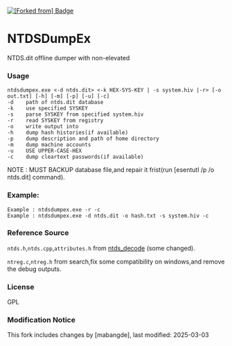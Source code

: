 [![[Forked from] Badge](https://img.shields.io/badge/Forked%20from-OriginalProject-blue)]([原项目URL](https://github.com/zcgonvh/NTDSDumpEx))

# NTDSDumpEx

NTDS.dit offline dumper with non-elevated

### Usage
	ntdsdumpex.exe <-d ntds.dit> <-k HEX-SYS-KEY | -s system.hiv |-r> [-o out.txt] [-h] [-m] [-p] [-u] [-c]
	-d    path of ntds.dit database
	-k    use specified SYSKEY
	-s    parse SYSKEY from specified system.hiv
	-r    read SYSKEY from registry
	-o    write output into
	-h    dump hash histories(if available)
	-p    dump description and path of home directory
	-m    dump machine accounts
	-u    USE UPPER-CASE-HEX
	-c    dump cleartext passwords(if available)



NOTE : MUST BACKUP database file,and repair it frist(run [esentutl /p /o ntds.dit] command).

### Example:
	Example : ntdsdumpex.exe -r -c
	Example : ntdsdumpex.exe -d ntds.dit -o hash.txt -s system.hiv -c

### Reference Source
`ntds.h`,`ntds.cpp`,`attributes.h` from [ntds_decode](https://github.com/mubix/ntds_decode) (some changed).

`ntreg.c`,`ntreg.h` from search,fix some compatibility on windows,and remove the debug outputs.



### License
GPL

### Modification Notice
This fork includes changes by [mabangde], last modified: 2025-03-03
